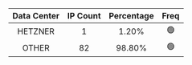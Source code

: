| Data Center | IP Count | Percentage | Freq |
|:------------:|:--------:|:-----------:|:-----:|
| HETZNER | 1 | 1.20% | 🟢 |
| OTHER | 82 | 98.80% | 🟢 |